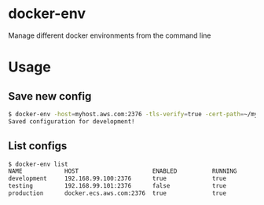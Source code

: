 # docker-env
Manage different docker environments from the command line

# Usage

Save new config
---

```bash
$ docker-env -host=myhost.aws.com:2376 -tls-verify=true -cert-path=~/mymachine/.certs -name=development save
Saved configuration for development!
```

List configs
---

```bash
$ docker-env list
NAME            HOST                     ENABLED          RUNNING
development     192.168.99.100:2376      true             true
testing         192.168.99.101:2376      false            true
production      docker.ecs.aws.com:2376  true             true
```
